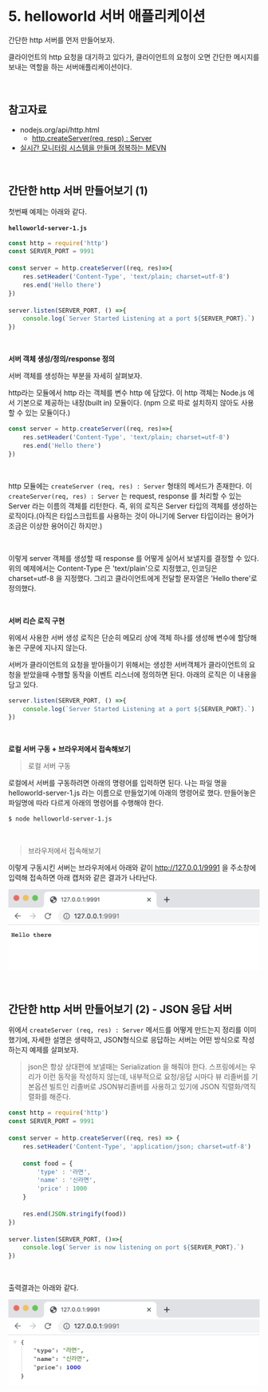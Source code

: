 # 5. helloworld 서버 애플리케이션

간단한 http 서버를 먼저 만들어보자. <br>

클라이언트의 http 요청을 대기하고 있다가, 클라이언트의 요청이 오면 간단한 메시지를 보내는 역할을 하는 서버애플리케이션이다.<br>

<br>

## 참고자료

- nodejs.org/api/http.html
  - [http.createServer(req, resp) : Server](https://nodejs.org/api/http.html#httpcreateserveroptions-requestlistener)
- [실시간 모니터링 시스템을 만들며 정복하는 MEVN](https://ridibooks.com/books/3780000133)

<br>

## 간단한 http 서버 만들어보기 (1)

첫번째 예제는 아래와 같다.

**`helloworld-server-1.js`**<br>

```javascript
const http = require('http')
const SERVER_PORT = 9991

const server = http.createServer((req, res)=>{
    res.setHeader('Content-Type', 'text/plain; charset=utf-8')
    res.end('Hello there')
})

server.listen(SERVER_PORT, () =>{
    console.log(`Server Started Listening at a port ${SERVER_PORT}.`)
})
```

<br>

**서버 객체 생성/정의/response 정의**<br>

서버 객체를 생성하는 부분을 자세히 살펴보자.<br>

http라는 모듈에서 http 라는 객체를 변수 http 에 담았다. 이 http 객체는 Node.js 에서 기본으로 제공하는 내장(built in) 모듈이다. (npm 으로 따로 설치하지 않아도 사용할 수 있는 모듈이다.)<br>

```javascript
const server = http.createServer((req, res)=>{
    res.setHeader('Content-Type', 'text/plain; charset=utf-8')
    res.end('Hello there')
})
```

<br>

http 모듈에는 `createServer (req, res) : Server` 형태의 메서드가 존재한다. 이 `createServer(req, res) : Server`  는 request, response 를 처리할 수 있는 Server 라는 이름의 객체를 리턴한다. 즉, 위의 로직은 Server 타입의 객체를 생성하는 로직이다.(아직은 타입스크립트를 사용하는 것이 아니기에 Server 타입이라는 용어가 조금은 이상한 용어이긴 하지만.)<br>

<br>

이렇게 server 객체를 생성할 때 response 를 어떻게 실어서 보낼지를 결정할 수 있다. 위의 예제에서는 Content-Type 은 'text/plain'으로 지정했고, 인코딩은 charset=utf-8 을 지정했다. 그리고 클라이언트에게 전달할 문자열은 'Hello there'로 정의했다.<br>

<br>

**서버 리슨 로직 구현**<br>

위에서 사용한 서버 생성 로직은 단순히 메모리 상에 객체 하나를 생성해 변수에 할당해놓은 구문에 지나지 않는다.<br>

서버가 클라이언트의 요청을 받아들이기 위해서는 생성한 서버객체가 클라이언트의 요청을 받았을때 수행할 동작을 이벤트 리스너에 정의하면 된다. 아래의 로직은 이 내용을 담고 있다.

```javascript
server.listen(SERVER_PORT, () =>{
    console.log(`Server Started Listening at a port ${SERVER_PORT}.`)
})
```

<br>

**로컬 서버 구동 + 브라우저에서 접속해보기**<br>

> 로컬 서버 구동

로컬에서 서버를 구동하려면 아래의 명령어를 입력하면 된다. 나는 파일 명을 helloworld-server-1.js 라는 이름으로 만들었기에 아래의 명령어로 했다. 만들어놓은 파일명에 따라 다르게 아래의 명령어를 수행해야 한다.

```bash
$ node helloworld-server-1.js
```

<br>

> 브라우저에서 접속해보기

이렇게 구동시킨 서버는 브라우저에서 아래와 같이 http://127.0.0.1/9991 을 주소창에 입력해 접속하면 아래 캡처와 같은 결과가 나타난다.

![img](./img/helloworld-server/1.png)

<br>

## 간단한 http 서버 만들어보기 (2) - JSON 응답 서버

위에서  `createServer (req, res) : Server`  메서드를 어떻게 만드는지 정리를 이미 했기에, 자세한 설명은 생략하고, JSON형식으로 응답하는 서버는 어떤 방식으로 작성하는지 예제를 살펴보자.<br>

> json은 항상 상대편에 보낼때는 Serialization 을 해줘야 한다. 스프링에서는 우리가 이런 동작을 작성하지 않는데, 내부적으로 요청/응답 시마다 뷰 리졸버를 기본옵션 빌트인 리졸버로 JSON뷰리졸버를 사용하고 있기에 JSON 직렬화/역직렬화를 해준다.<br>

```javascript
const http = require('http')
const SERVER_PORT = 9991

const server = http.createServer((req, res) => {
    res.setHeader('Content-Type', 'application/json; charset=utf-8')
    
    const food = {
        'type' : '라면',
        'name' : '신라면',
        'price' : 1000
    }

    res.end(JSON.stringify(food))
})

server.listen(SERVER_PORT, ()=>{
    console.log(`Server is now listening on port ${SERVER_PORT}.`)
})
```

<br>

출력결과는 아래와 같다.<br>

![img](./img/helloworld-server/2.png)

<br>